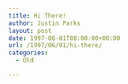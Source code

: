 ```yaml
---
title: Hi There!
author: Justin Parks
layout: post
date: 1997-06-01T08:00:00+00:00
url: /1997/06/01/hi-there/
categories:
  - Old

---
```

